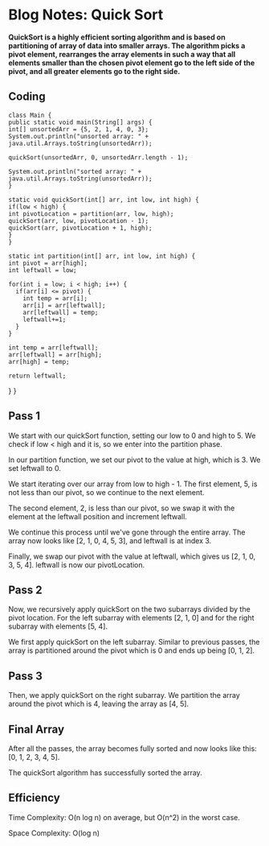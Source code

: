 # Blog Notes: Quick Sort
**QuickSort is a highly efficient sorting algorithm and is based on partitioning of array of data into smaller arrays. The algorithm picks a pivot element, rearranges the array elements in such a way that all elements smaller than the chosen pivot element go to the left side of the pivot, and all greater elements go to the right side.**

## Coding



    class Main {
    public static void main(String[] args) {
    int[] unsortedArr = {5, 2, 1, 4, 0, 3};
    System.out.println("unsorted array: " + java.util.Arrays.toString(unsortedArr));

    quickSort(unsortedArr, 0, unsortedArr.length - 1);

    System.out.println("sorted array: " + java.util.Arrays.toString(unsortedArr));
    }

    static void quickSort(int[] arr, int low, int high) {
    if(low < high) {
    int pivotLocation = partition(arr, low, high);
    quickSort(arr, low, pivotLocation - 1);
    quickSort(arr, pivotLocation + 1, high);
    }
    }

    static int partition(int[] arr, int low, int high) {
    int pivot = arr[high];
    int leftwall = low;

    for(int i = low; i < high; i++) {
      if(arr[i] <= pivot) {
        int temp = arr[i];
        arr[i] = arr[leftwall];
        arr[leftwall] = temp;
        leftwall+=1;
      }
    }

    int temp = arr[leftwall];
    arr[leftwall] = arr[high];
    arr[high] = temp;

    return leftwall;
}
}


## Pass 1
We start with our quickSort function, setting our low to 0 and high to 5. We check if low < high and it is, so we enter into the partition phase.

In our partition function, we set our pivot to the value at high, which is 3. We set leftwall to 0.

We start iterating over our array from low to high - 1. The first element, 5, is not less than our pivot, so we continue to the next element.

The second element, 2, is less than our pivot, so we swap it with the element at the leftwall position and increment leftwall.

We continue this process until we've gone through the entire array. The array now looks like [2, 1, 0, 4, 5, 3], and leftwall is at index 3.

Finally, we swap our pivot with the value at leftwall, which gives us [2, 1, 0, 3, 5, 4]. leftwall is now our pivotLocation.

## Pass 2
Now, we recursively apply quickSort on the two subarrays divided by the pivot location. For the left subarray with elements [2, 1, 0] and for the right subarray with elements [5, 4].

We first apply quickSort on the left subarray. Similar to previous passes, the array is partitioned around the pivot which is 0 and ends up being [0, 1, 2].

## Pass 3
Then, we apply quickSort on the right subarray. We partition the array around the pivot which is 4, leaving the array as [4, 5].

## Final Array
After all the passes, the array becomes fully sorted and now looks like this: [0, 1, 2, 3, 4, 5].

The quickSort algorithm has successfully sorted the array.

## Efficiency
Time Complexity: O(n log n) on average, but O(n^2) in the worst case.

Space Complexity: O(log n)
